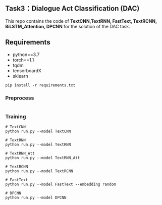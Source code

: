 ## Task3：Dialogue Act Classification (DAC)

This repo contains the code of **TextCNN,TextRNN, FastText, TextRCNN, BiLSTM_Attention, DPCNN** for the solution of the DAC task.

## Requirements

- python==3.7
- torch==1.1
- tqdm
- tensorboardX
- sklearn

```shell
pip install -r requirements.txt
```

### Preprocess 

```shell

```

### Training

```shell
# TextCNN
python run.py --model TextCNN
```

```shell
# TextRNN
python run.py --model TextRNN
```

```shell
# TextRNN_Att
python run.py --model TextRNN_Att
```

```shell
# TextRCNN
python run.py --model TextRCNN
```

```shell
# FastText
python run.py --model FastText --embedding random 
```

```shell
# DPCNN
python run.py --model DPCNN
```
